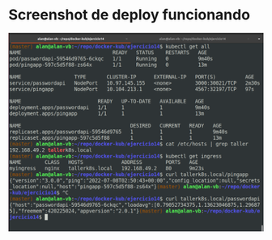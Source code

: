 # Screenshot de deploy funcionando

![](https://github.com/AlanSce/docker-kub/blob/master/ejercicio14/ejer14.png)
